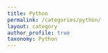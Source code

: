 ```yaml
---
title: Python
permalink: /categories/python/
layout: category
author_profile: true
taxonomy: Python
---
```

